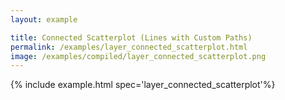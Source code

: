 ```yaml
---
layout: example

title: Connected Scatterplot (Lines with Custom Paths)
permalink: /examples/layer_connected_scatterplot.html
image: /examples/compiled/layer_connected_scatterplot.png
---
```




{% include example.html spec='layer_connected_scatterplot'%}
